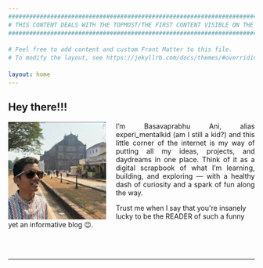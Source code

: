 ```yaml
---
###########################################################################################################
# THIS CONTENT DEALS WITH THE TOPMOST/THE FIRST CONTENT VISIBLE ON THE WEBPAGE. USE THIS TO ADD MAIN TEXT. 
###########################################################################################################

# Feel free to add content and custom Front Matter to this file.
# To modify the layout, see https://jekyllrb.com/docs/themes/#overriding-theme-defaults

layout: home
---
```


<h2>Hey there!!!</h2>
<img src="media/DP.png" alt="My Photo" style="float: left; width: 200px; margin-right: 20px;">
<p style="text-align: justify;">
I’m Basavaprabhu Ani, alias experi_mentalkid (am I still a kid?) and this little corner of the internet is my way of putting all my ideas, projects, and daydreams in one place. Think of it as a digital scrapbook of what I’m learning, building, and exploring — with a healthy dash of curiosity and a spark of fun along the way.
 
Trust me when I say that you're insanely lucky to be the READER of such a funny yet an informative blog 😉. 

</P>
<br><br>
<hr>
<br>






